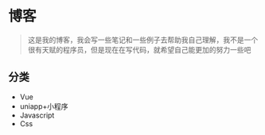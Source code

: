 # 博客

> 这是我的博客，我会写一些笔记和一些例子去帮助我自己理解，我不是一个很有天赋的程序员，但是现在在写代码，就希望自己能更加的努力一些吧

## 分类

- Vue
- uniapp+小程序
- Javascript
- Css
